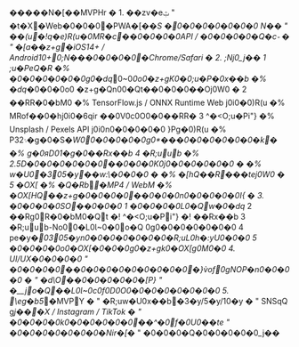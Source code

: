 �����N�[��M V P Hr �
 1 .   ��zv�eݑ
   "  �t�X�W e b �0�0�0�P W A �[�*�S �0�0�0�0�0�0�0
N��
   "  ��(u�!q�e)R(u�0MR�c��0�0�0�0A P I   /   �0�0�0�0�Q�c֊ �
   "  �[a��z+g�i O S 1 4 +   /   A n d r o i d 1 0 + 0;N���0�0�0�0�C h r o m e / S a f a r i  �
 
 2 .   ;Nj0_j��
   1   ;u�PeQ�R
   �%  �0�0�0�0�0�0g0�dq*0~0*0o0�z+gK0�0;u�P�0x��b
   �%  �dq*�0�0�0o0  �z+g�Qn00�Qt��0�0�0��Oj0W0 �
   2   ��RR�0�bM0
   �%  T e n s o r F l o w . j s   /   O N N X   R u n t i m e   W e b   j0i0�0)R(u
   �%  MRof��0�hj0i0�6qir ��0V0c0O0�0��RR�
   3   ^�<O;u�Pi"}
   �%  U n s p l a s h   /   P e x e l s   A P I   j0i0n0�0�0�0�0 }Pg�0)R(u
   �%  P܈3 2 �g�0�S�*W00�0�0�0�0g0\*���0�0�0�0�0�0�k�
   �%   g�0яD01 �g�0��Rx��b
   4   �R;uub
   �%  2 . 5 D �0�0�0�0�0�0��0�0�0K0j0�0�0�0�0�0 �
   �%  w�U0�3 05 �y��w:\�0�0�0 �
   �%  �[hQ��R���tej0W0 �
   5   �OX[
   �%  �Q�Rb**�M P 4   /   W e b M 
   �%  �OX[HQ��z+g�0�0�0�0��0�0�0n0�0�0�0�0I{ �
 
 3 .   �0�0�0�0SO��0�0�0
   1   �0�0�0�0L0�Qw�0�dq*
   2   ��Rg0R�0�bM0�Qt  �!  ^�<O;u�Pi"}  �!  ��Rx��b
   3   �R;uub-No00�L0Ɩ~0�0o�Q
0g0�0�0�0�0�0�0
   4   pe�y�*03 05 �yn0�0�0�0�0�0�0�R;uL0h�:yU0�0�0
   5   �0�0�0�0o0�OX[�0�0�0g0�z+gk0�OX[g0M0�0
 
 4 .   U I / U X �0�0�0�0
   "  �0�0�0�0��0�0�0�0�0�0�0�0�0�}v̀of0 gNOP�n0�0�0�0 �
   "  �d\O��0�0�0�0�0�[P}
   "  �\_\_jo�Q��L0Ɩ~0c0f0D0O0�0�0�0�0�0�0�0
 
 5 .   \eg�b5*�M V P Y �
   "  �R;uw�U0x��b�3 �y/ 5 �y/ 1 0 �y �
   "  S N S qQ g*j���X   /   I n s t a g r a m   /   T i k T o k  �
   "  �0�0�0�0k0�0�0�0�0�0��^�0f�0U0��te
   "  �0�0�0�0�0�0�0�Nir�[�*
   "  �0�0�0�Q�0�0�0�0�0_j��
 
